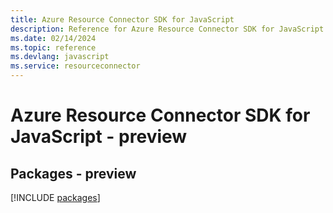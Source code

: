 ```yaml
---
title: Azure Resource Connector SDK for JavaScript
description: Reference for Azure Resource Connector SDK for JavaScript
ms.date: 02/14/2024
ms.topic: reference
ms.devlang: javascript
ms.service: resourceconnector
---
```

# Azure Resource Connector SDK for JavaScript - preview
## Packages - preview
[!INCLUDE [packages](resource-connector-index.md)]